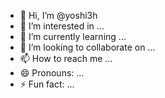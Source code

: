 - 👋 Hi, I’m @yoshi3h
- 👀 I’m interested in ...
- 🌱 I’m currently learning ...
- 💞️ I’m looking to collaborate on ...
- 📫 How to reach me ...
- 😄 Pronouns: ...
- ⚡ Fun fact: ...

<!---
yoshi3h/yoshi3h is a ✨ special ✨ repository because its `README.md` (this file) appears on your GitHub profile.
You can click the Preview link to take a look at your changes.
--->
